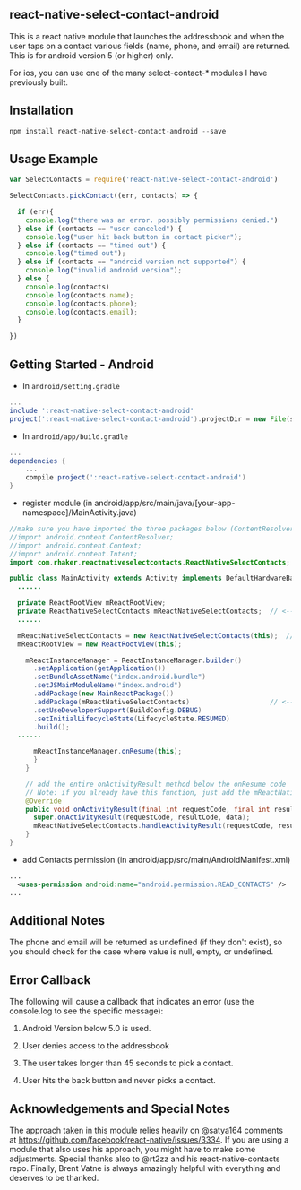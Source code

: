 ## react-native-select-contact-android

This is a react native module that launches the addressbook and when the user taps on a contact various fields (name, phone, and email) are returned. This is for android version 5 (or higher) only.

For ios, you can use one of the many select-contact-* modules I have previously built.  

## Installation

```js
npm install react-native-select-contact-android --save
```

## Usage Example

```js
var SelectContacts = require('react-native-select-contact-android')

SelectContacts.pickContact((err, contacts) => {

  if (err){
    console.log("there was an error. possibly permissions denied.")
  } else if (contacts == "user canceled") {
    console.log("user hit back button in contact picker");
  } else if (contacts == "timed out") {
    console.log("timed out");
  } else if (contacts == "android version not supported") {
    console.log("invalid android version");
  } else {
    console.log(contacts)
    console.log(contacts.name);
    console.log(contacts.phone);
    console.log(contacts.email);
  }

})
```

## Getting Started - Android
* In `android/setting.gradle`
```gradle
...
include ':react-native-select-contact-android'
project(':react-native-select-contact-android').projectDir = new File(settingsDir, '../node_modules/react-native-select-contact-android/android')
```

* In `android/app/build.gradle`
```gradle
...
dependencies {
    ...
    compile project(':react-native-select-contact-android')
}
```

* register module (in android/app/src/main/java/[your-app-namespace]/MainActivity.java)
```java
//make sure you have imported the three packages below (ContentResolver, Context, and Intent)
//import android.content.ContentResolver;
//import android.content.Context;
//import android.content.Intent;
import com.rhaker.reactnativeselectcontacts.ReactNativeSelectContacts; // <------ add import

public class MainActivity extends Activity implements DefaultHardwareBackBtnHandler {
  ......

  private ReactRootView mReactRootView;
  private ReactNativeSelectContacts mReactNativeSelectContacts;  // <------ add package
  ......

  mReactNativeSelectContacts = new ReactNativeSelectContacts(this);  // <------ add package
  mReactRootView = new ReactRootView(this);

    mReactInstanceManager = ReactInstanceManager.builder()
      .setApplication(getApplication())
      .setBundleAssetName("index.android.bundle")
      .setJSMainModuleName("index.android")
      .addPackage(new MainReactPackage())
      .addPackage(mReactNativeSelectContacts)                    // <------ add package
      .setUseDeveloperSupport(BuildConfig.DEBUG)
      .setInitialLifecycleState(LifecycleState.RESUMED)
      .build();
  ......

      mReactInstanceManager.onResume(this);
      }
    }

    // add the entire onActivityResult method below the onResume code
    // Note: if you already have this function, just add the mReactNativeSelectContacts part)
    @Override
    public void onActivityResult(final int requestCode, final int resultCode, final Intent data) {
      super.onActivityResult(requestCode, resultCode, data);
      mReactNativeSelectContacts.handleActivityResult(requestCode, resultCode, data);
    }
}
```

* add Contacts permission (in android/app/src/main/AndroidManifest.xml)
```xml
...
  <uses-permission android:name="android.permission.READ_CONTACTS" />
...
```
## Additional Notes

The phone and email will be returned as undefined (if they don't exist), so you should check for the case where value is null, empty, or undefined.

## Error Callback

The following will cause a callback that indicates an error (use the console.log to see the specific message):

1) Android Version below 5.0 is used.

2) User denies access to the addressbook

3) The user takes longer than 45 seconds to pick a contact.

4) User hits the back button and never picks a contact.

## Acknowledgements and Special Notes

The approach taken in this module relies heavily on @satya164 comments at https://github.com/facebook/react-native/issues/3334. If you are using a module that also uses his approach, you might have to make some adjustments. Special thanks also to @rt2zz and his react-native-contacts repo. Finally,
Brent Vatne is always amazingly helpful with everything and deserves to be thanked.
